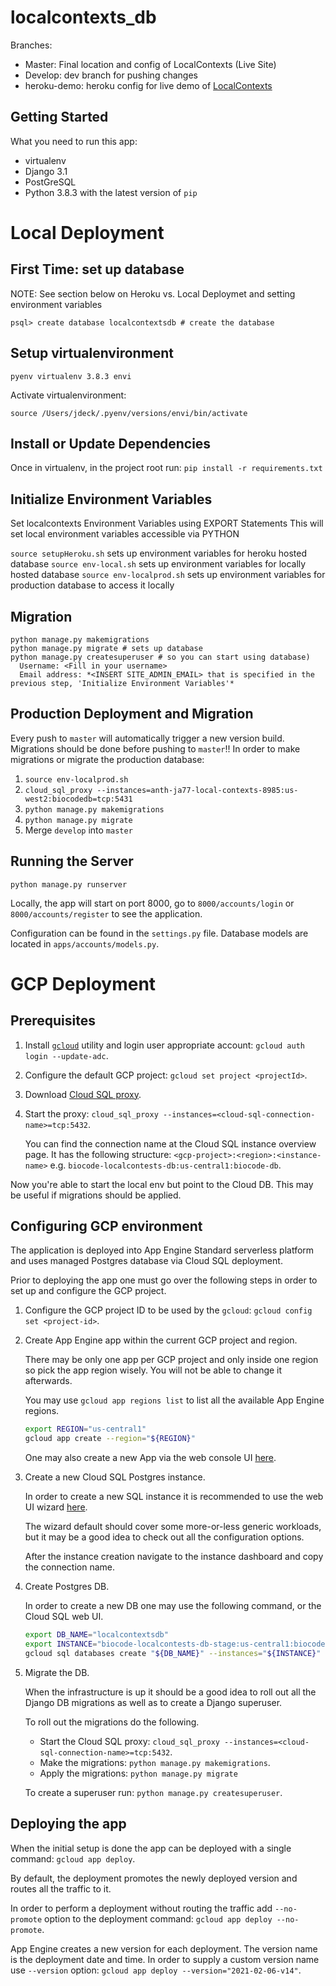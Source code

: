 # localcontexts_db
Branches:
- Master: Final location and config of LocalContexts (Live Site)
- Develop: dev branch for pushing changes
- heroku-demo: heroku config for live demo of [LocalContexts](https://localcontexts.herokuapp.com/)

## Getting Started
What you need to run this app:
- virtualenv
- Django 3.1
- PostGreSQL
- Python 3.8.3 with the latest version of `pip`


# Local Deployment

## First Time:  set up database
NOTE: See section below on Heroku vs. Local Deploymet and setting environment variables
```
psql> create database localcontextsdb # create the database
```

## Setup virtualenvironment
```
pyenv virtualenv 3.8.3 envi
```

Activate virtualenvironment:
```
source /Users/jdeck/.pyenv/versions/envi/bin/activate
```

## Install or Update Dependencies
Once in virtualenv, in the project root run:
```pip install -r requirements.txt```

## Initialize Environment Variables
Set localcontexts Environment Variables using EXPORT Statements
This will set local environment variables accessible via PYTHON

```source setupHeroku.sh``` sets up environment variables for heroku hosted database
```source env-local.sh``` sets up environment variables for locally hosted database
```source env-localprod.sh``` sets up environment variables for production database to access it locally

## Migration
```
python manage.py makemigrations
python manage.py migrate # sets up database
python manage.py createsuperuser # so you can start using database)
  Username: <Fill in your username>
  Email address: *<INSERT SITE_ADMIN_EMAIL> that is specified in the previous step, 'Initialize Environment Variables'*
```

## Production Deployment and Migration
Every push to `master` will automatically trigger a new version build. Migrations should be done before pushing to `master`!!
In order to make migrations or migrate the production database:
1. `source env-localprod.sh`
2. `cloud_sql_proxy --instances=anth-ja77-local-contexts-8985:us-west2:biocodedb=tcp:5431`
3. `python manage.py makemigrations`
4. `python manage.py migrate`
5. Merge `develop` into `master`

## Running the Server
```python manage.py runserver```

Locally, the app will start on port 8000, go to `8000/accounts/login` or `8000/accounts/register` to see the application.

Configuration can be found in the `settings.py` file.
Database models are located in `apps/accounts/models.py`.

# GCP Deployment

## Prerequisites

1. Install [`gcloud`][gcloud] utility and login user appropriate account: `gcloud auth login --update-adc`.

2. Configure the default GCP project: `gcloud set project <projectId>`.

3. Download [Cloud SQL proxy][csql-proxy].

4. Start the proxy: `cloud_sql_proxy --instances=<cloud-sql-connection-name>=tcp:5432`.

   You can find the connection name at the Cloud SQL instance overview page.
   It has the following structure: `<gcp-project>:<region>:<instance-name>` e.g. 
   `biocode-localcontests-db:us-central1:biocode-db`.

Now you're able to start the local env but point to the Cloud DB. This may be useful 
if migrations should be applied.

[gcloud]: https://cloud.google.com/sdk/docs/install
[csql-proxy]: https://cloud.google.com/sql/docs/postgres/quickstart-proxy-test#install-proxy

## Configuring GCP environment

The application is deployed into App Engine Standard serverless platform and uses managed
Postgres database via Cloud SQL deployment.

Prior to deploying the app one must go over the following steps in order to set up and 
configure the GCP project.

1. Configure the GCP project ID to be used by the `gcloud`: `gcloud config set <project-id>`.

2. Create App Engine app within the current GCP project and region.

   There may be only one app per GCP project and only inside one region so pick the app region 
   wisely. You will not be able to change it afterwards.
   
   You may use `gcloud app regions list` to list all the available App Engine regions.
   
   ```bash
   export REGION="us-central1"
   gcloud app create --region="${REGION}"
   ```
   
   One may also create a new App via the web console UI [here](https://console.cloud.google.com/appengine).

3. Create a new Cloud SQL Postgres instance.

   In order to create a new SQL instance it is recommended to use the web UI wizard 
   [here](https://console.cloud.google.com/sql/create-instance-postgres).
   
   The wizard default should cover some more-or-less generic workloads, but it may be a good
   idea to check out all the configuration options.
   
   After the instance creation navigate to the instance dashboard and copy the connection name.

4. Create Postgres DB.

   In order to create a new DB one may use the following command, or the Cloud SQL web UI.

   ```bash
   export DB_NAME="localcontextsdb"
   export INSTANCE="biocode-localcontests-db-stage:us-central1:biocode-db" # Change to real instance name
   gcloud sql databases create "${DB_NAME}" --instances="${INSTANCE}"
   ```
   
5. Migrate the DB.

   When the infrastructure is up it should be a good idea to roll out all the Django DB migrations
   as well as to create a Django superuser.
   
   To roll out the migrations do the following.

   * Start the Cloud SQL proxy: `cloud_sql_proxy --instances=<cloud-sql-connection-name>=tcp:5432`.
   * Make the migrations: `python manage.py makemigrations`.
   * Apply the migrations: `python manage.py migrate`

   To create a superuser run: `python manage.py createsuperuser`.

## Deploying the app

When the initial setup is done the app can be deployed with a single command: `gcloud app deploy`.

By default, the deployment promotes the newly deployed version and routes all the traffic to it.

In order to perform a deployment without routing the traffic add `--no-promote` option to the 
deployment command: `gcloud app deploy --no-promote`.

App Engine creates a new version for each deployment. The version name is the deployment date
and time. In order to supply a custom version name use `--version` option:
`gcloud app deploy --version="2021-02-06-v14"`.
